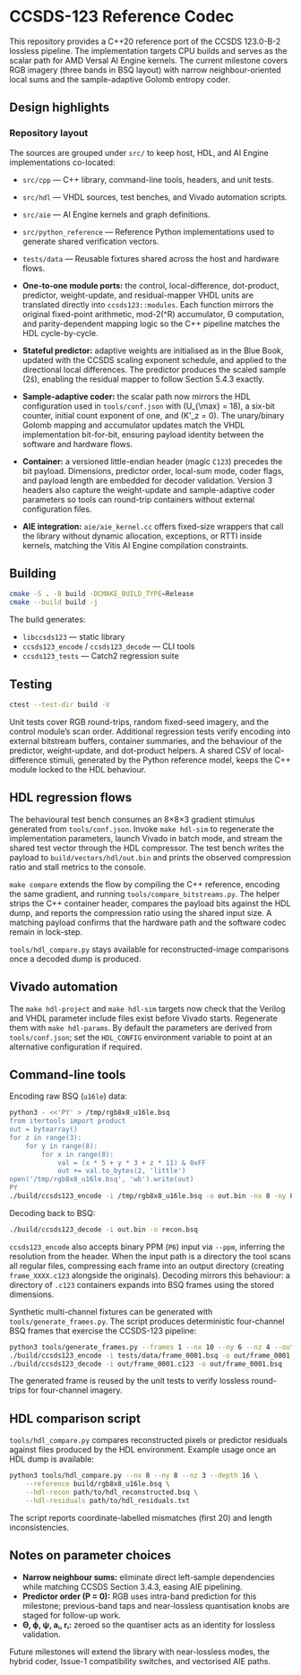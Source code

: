 # CCSDS-123 Reference Codec

This repository provides a C++20 reference port of the CCSDS 123.0-B-2 lossless
pipeline. The implementation targets CPU builds and serves as the scalar path for
AMD Versal AI Engine kernels. The current milestone covers RGB imagery (three bands
in BSQ layout) with narrow neighbour-oriented local sums and the sample-adaptive
Golomb entropy coder.

## Design highlights

### Repository layout

The sources are grouped under `src/` to keep host, HDL, and AI Engine
implementations co-located:

- `src/cpp` — C++ library, command-line tools, headers, and unit tests.
- `src/hdl` — VHDL sources, test benches, and Vivado automation scripts.
- `src/aie` — AI Engine kernels and graph definitions.
- `src/python_reference` — Reference Python implementations used to generate
  shared verification vectors.
- `tests/data` — Reusable fixtures shared across the host and hardware flows.

- **One-to-one module ports:** the control, local-difference, dot-product,
  predictor, weight-update, and residual-mapper VHDL units are translated directly
  into `ccsds123::modules`. Each function mirrors the original fixed-point
  arithmetic, mod-2\(^R\) accumulator, Θ computation, and parity-dependent mapping
  logic so the C++ pipeline matches the HDL cycle-by-cycle.
- **Stateful predictor:** adaptive weights are initialised as in the Blue Book,
  updated with the CCSDS scaling exponent schedule, and applied to the directional
  local differences. The predictor produces the scaled sample (2ŝ), enabling the
  residual mapper to follow Section 5.4.3 exactly.
- **Sample-adaptive coder:** the scalar path now mirrors the HDL configuration
  used in `tools/conf.json` with \(U_{\max} = 18\), a six-bit counter, initial
  count exponent of one, and \(K'_z = 0\). The unary/binary Golomb mapping and
  accumulator updates match the VHDL implementation bit-for-bit, ensuring payload
  identity between the software and hardware flows.
- **Container:** a versioned little-endian header (magic `C123`) precedes the
  bit payload. Dimensions, predictor order, local-sum mode, coder flags, and
  payload length are embedded for decoder validation. Version 3 headers also
  capture the weight-update and sample-adaptive coder parameters so tools can
  round-trip containers without external configuration files.
- **AIE integration:** `aie/aie_kernel.cc` offers fixed-size wrappers that call the
  library without dynamic allocation, exceptions, or RTTI inside kernels, matching
  the Vitis AI Engine compilation constraints.

## Building

```bash
cmake -S . -B build -DCMAKE_BUILD_TYPE=Release
cmake --build build -j
```

The build generates:

- `libccsds123` — static library
- `ccsds123_encode` / `ccsds123_decode` — CLI tools
- `ccsds123_tests` — Catch2 regression suite

## Testing

```bash
ctest --test-dir build -V
```

Unit tests cover RGB round-trips, random fixed-seed imagery, and the control
module’s scan order. Additional regression tests verify encoding into external
bitstream buffers, container summaries, and the behaviour of the predictor,
weight-update, and dot-product helpers. A shared CSV of local-difference
stimuli, generated by the Python reference model, keeps the C++ module locked to
the HDL behaviour.

## HDL regression flows

The behavioural test bench consumes an 8×8×3 gradient stimulus generated from
`tools/conf.json`. Invoke `make hdl-sim` to regenerate the implementation
parameters, launch Vivado in batch mode, and stream the shared test vector
through the HDL compressor. The test bench writes the payload to
`build/vectors/hdl/out.bin` and prints the observed compression ratio and stall
metrics to the console.

`make compare` extends the flow by compiling the C++ reference, encoding the same
gradient, and running `tools/compare_bitstreams.py`. The helper strips the C++
container header, compares the payload bits against the HDL dump, and reports the
compression ratio using the shared input size. A matching payload confirms that
the hardware path and the software codec remain in lock-step.

`tools/hdl_compare.py` stays available for reconstructed-image comparisons once a
decoded dump is produced.

## Vivado automation

The `make hdl-project` and `make hdl-sim` targets now check that the Verilog and
VHDL parameter include files exist before Vivado starts. Regenerate them with
`make hdl-params`. By default the parameters are derived from `tools/conf.json`;
set the `HDL_CONFIG` environment variable to point at an alternative
configuration if required.

## Command-line tools

Encoding raw BSQ (`u16le`) data:

```bash
python3 - <<'PY' > /tmp/rgb8x8_u16le.bsq
from itertools import product
out = bytearray()
for z in range(3):
    for y in range(8):
        for x in range(8):
            val = (x * 5 + y * 3 + z * 11) & 0xFF
            out += val.to_bytes(2, 'little')
open('/tmp/rgb8x8_u16le.bsq', 'wb').write(out)
PY
./build/ccsds123_encode -i /tmp/rgb8x8_u16le.bsq -o out.bin -nx 8 -ny 8 -nz 3 -d 8
```

Decoding back to BSQ:

```bash
./build/ccsds123_decode -i out.bin -o recon.bsq
```

`ccsds123_encode` also accepts binary PPM (`P6`) input via `--ppm`, inferring the
resolution from the header. When the input path is a directory the tool scans all
regular files, compressing each frame into an output directory (creating
`frame_XXXX.c123` alongside the originals). Decoding mirrors this behaviour: a
directory of `.c123` containers expands into BSQ frames using the stored
dimensions.

Synthetic multi-channel fixtures can be generated with
`tools/generate_frames.py`. The script produces deterministic four-channel BSQ
frames that exercise the CCSDS-123 pipeline:

```bash
python3 tools/generate_frames.py --frames 1 --nx 10 --ny 6 --nz 4 --output-dir tests/data
./build/ccsds123_encode -i tests/data/frame_0001.bsq -o out/frame_0001.c123 -nx 10 -ny 6 -nz 4 -d 16
./build/ccsds123_decode -i out/frame_0001.c123 -o out/frame_0001.bsq
```

The generated frame is reused by the unit tests to verify lossless round-trips
for four-channel imagery.

## HDL comparison script

`tools/hdl_compare.py` compares reconstructed pixels or predictor residuals against
files produced by the HDL environment. Example usage once an HDL dump is available:

```bash
python3 tools/hdl_compare.py --nx 8 --ny 8 --nz 3 --depth 16 \
    --reference build/rgb8x8_u16le.bsq \
    --hdl-recon path/to/hdl_reconstructed.bsq \
    --hdl-residuals path/to/hdl_residuals.txt
```

The script reports coordinate-labelled mismatches (first 20) and length
inconsistencies.

## Notes on parameter choices

- **Narrow neighbour sums:** eliminate direct left-sample dependencies while
  matching CCSDS Section 3.4.3, easing AIE pipelining.
- **Predictor order \(P = 0\):** RGB uses intra-band prediction for this milestone;
  previous-band taps and near-lossless quantisation knobs are staged for follow-up
  work.
- **Θ, ϕ, ψ, aᵢ, rᵢ:** zeroed so the quantiser acts as an identity for lossless
  validation.

Future milestones will extend the library with near-lossless modes, the hybrid
coder, Issue-1 compatibility switches, and vectorised AIE paths.
